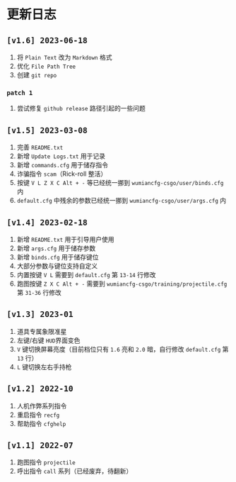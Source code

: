 # 更新日志

 ## `[v1.6] 2023-06-18`

  1. 将 `Plain Text` 改为 `Markdown` 格式
  1. 优化 `File Path Tree`
  1. 创建 `git repo`

  ### `patch 1`
   1. 尝试修复 `github release` 路径引起的一些问题

 ## `[v1.5] 2023-03-08`

  1. 完善 `README.txt`
  1. 新增 `Update Logs.txt` 用于记录
  1. 新增 `commands.cfg` 用于储存指令
  1. 诈骗指令 `scam`（Rick-roll 整活）
  1. 按键 `V L Z X C Alt + -` 等已经统一挪到 `wumiancfg-csgo/user/binds.cfg` 内
  1. `default.cfg` 中残余的参数已经统一挪到 `wumiancfg-csgo/user/args.cfg` 内

 ## `[v1.4] 2023-02-18`

  1. 新增 `README.txt` 用于引导用户使用
  1. 新增 `args.cfg` 用于储存参数
  1. 新增 `binds.cfg` 用于储存键位
  1. 大部分参数与键位支持自定义
  1. 内置按键 `V L` 需要到 `default.cfg` 第 `13-14` 行修改
  1. 跑图按键 `Z X C Alt + -` 需要到 `wumiancfg-csgo/training/projectile.cfg` 第 `31-36` 行修改

 ## `[v1.3] 2023-01`

  1. 道具专属象限准星
  1. 左键/右键 `HUD`界面变色
  1. `V` 键切换屏幕亮度（目前档位只有 `1.6` 亮和 `2.0` 暗，自行修改 `default.cfg` 第 `13` 行）
  1. `L` 键切换左右手持枪

 ## `[v1.2] 2022-10`

  1. 人机作弊系列指令
  1. 重启指令 `recfg`
  1. 帮助指令 `cfghelp`

 ## `[v1.1] 2022-07`

  1. 跑图指令 `projectile`
  1. 呼出指令 `call` 系列（已经废弃，待翻新）
